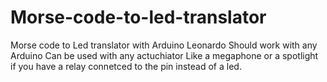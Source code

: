 # Morse-code-to-led-translator
Morse code to Led translator with Arduino Leonardo
Should work with any Arduino
Can be used with any actuchiator 
Like a megaphone or a spotlight if you have a relay connetced to the pin instead of a led.

